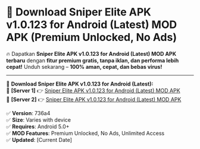# 🚀 Download Sniper Elite APK v1.0.123 for Android (Latest) MOD APK (Premium Unlocked, No Ads)  

🔥 Dapatkan **Sniper Elite APK v1.0.123 for Android (Latest) MOD APK terbaru** dengan **fitur premium gratis, tanpa iklan, dan performa lebih cepat!** Unduh sekarang – **100% aman, cepat, dan bebas virus!**  

---


🔽 **Download Sniper Elite APK v1.0.123 for Android (Latest):**  
🔹 **[Server 1]** 👉 [Sniper Elite APK v1.0.123 for Android (Latest) MOD APK](https://apkcomod.com?title=Sniper_Elite_APK_v1.0.123_for_Android_(Latest))  
🔹 **[Server 2]** 👉 [Sniper Elite APK v1.0.123 for Android (Latest) MOD APK](https://apkcomod.com?title=Sniper_Elite_APK_v1.0.123_for_Android_(Latest))  


✅ **Version**: 736a4  
✅ **Size**: Varies with device  
✅ **Requires**: Android 5.0+  
✅ **MOD Features**: Premium Unlocked, No Ads, Unlimited Access  
✅ **Updated**: [Current Date]  